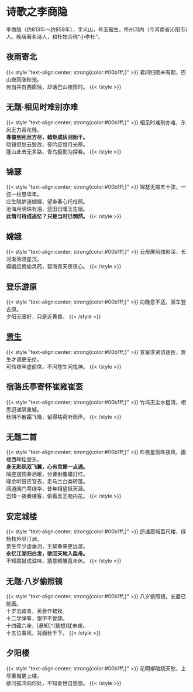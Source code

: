 # 诗歌之李商隐


李商隐（约813年～约858年），字义山，号玉谿生，怀州河内（今河南省沁阳市）人。晚唐著名诗人，和杜牧合称“小李杜”。
<!--more-->

## 夜雨寄北

<!-- {% raw %} -->
{{< style "text-align:center; strong{color:#00b1ff;}" >}}
君问归期未有期，巴山夜雨涨秋池。<br>
何当共剪西窗烛，却话巴山夜雨时。
{{< /style >}}
<!-- {% endraw %} -->

## 无题·相见时难别亦难

<!-- {% raw %} -->
{{< style "text-align:center; strong{color:#00b1ff;}" >}}
相见时难别亦难，东风无力百花残。<br>
**春蚕到死丝方尽，蜡炬成灰泪始干。**<br>
晓镜但愁云鬓改，夜吟应觉月光寒。<br>
蓬山此去无多路，青鸟殷勤为探看。
{{< /style >}}
<!-- {% endraw %} -->

## 锦瑟

<!-- {% raw %} -->
{{< style "text-align:center; strong{color:#00b1ff;}" >}}
锦瑟无端五十弦，一弦一柱思华年。<br>
庄生晓梦迷蝴蝶，望帝春心托杜鹃。<br>
沧海月明珠有泪，蓝田日暖玉生烟。<br>
**此情可待成追忆？只是当时已惘然。**
{{< /style >}}
<!-- {% endraw %} -->

## 嫦娥

<!-- {% raw %} -->
{{< style "text-align:center; strong{color:#00b1ff;}" >}}
云母屏风烛影深，长河渐落晓星沉。<br>
嫦娥应悔偷灵药，碧海青天夜夜心。
{{< /style >}}
<!-- {% endraw %} -->

## 登乐游原

<!-- {% raw %} -->
{{< style "text-align:center; strong{color:#00b1ff;}" >}}
向晚意不适，驱车登古原。<br>
夕阳无限好，只是近黄昏。
{{< /style >}}
<!-- {% endraw %} -->

## [贾生](https://hanyu.baidu.com/shici/detail?pid=c824b50e02d147e9a9f9326a91fa942f)

<!-- {% raw %} -->
{{< style "text-align:center; strong{color:#00b1ff;}" >}}
宣室求贤访逐臣，贾生才调更无伦。<br>
可怜夜半虚前席，不问苍生问鬼神。
{{< /style >}}
<!-- {% endraw %} -->

## 宿骆氏亭寄怀崔雍崔衮

<!-- {% raw %} -->
{{< style "text-align:center; strong{color:#00b1ff;}" >}}
竹坞无尘水槛清，相思迢递隔重城。<br>
秋阴不散霜飞晚，留得枯荷听雨声。
{{< /style >}}
<!-- {% endraw %} -->

## 无题二首

<!-- {% raw %} -->
{{< style "text-align:center; strong{color:#00b1ff;}" >}}
昨夜星辰昨夜风，画楼西畔桂堂东。<br>
**身无彩凤双飞翼，心有灵犀一点通。**<br>
隔座送钩春酒暖，分曹射覆蜡灯红。<br>
嗟余听鼓应官去，走马兰台类转蓬。<br>
闻道阊门萼绿华，昔年相望抵天涯。<br>
岂知一夜秦楼客，偷看吴王苑内花。
{{< /style >}}
<!-- {% endraw %} -->

## 安定城楼

<!-- {% raw %} -->
{{< style "text-align:center; strong{color:#00b1ff;}" >}}
迢递高城百尺楼，绿杨枝外尽汀洲。<br>
贾生年少虚垂泪，王粲春来更远游。<br>
**永忆江湖归白发，欲回天地入扁舟。**<br>
不知腐鼠成滋味，猜意鹓雏竟未休。
{{< /style >}}
<!-- {% endraw %} -->

## 无题·八岁偷照镜

<!-- {% raw %} -->
{{< style "text-align:center; strong{color:#00b1ff;}" >}}
八岁偷照镜，长眉已能画。<br>
十岁去踏青，芙蓉作裙衩。<br>
十二学弹筝，银甲不曾卸。<br>
十四藏六亲，[悬知]^(猜想)犹未嫁。<br>
十五泣春风，背面秋千下。
{{< /style >}}
<!-- {% endraw %} -->

## 夕阳楼

<!-- {% raw %} -->
{{< style "text-align:center; strong{color:#00b1ff;}" >}}
花明柳暗绕天愁，上尽重城更上楼。<br>
欲问孤鸿向何处，不知身世自悠悠。
{{< /style >}}
<!-- {% endraw %} -->




















